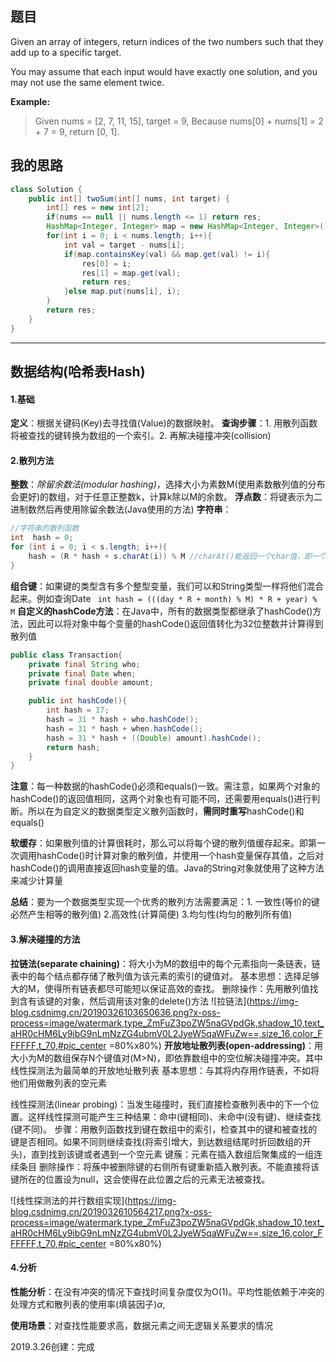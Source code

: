 ﻿## 题目
Given an array of integers, return indices of the two numbers such that they add up to a specific target.

You may assume that each input would have exactly one solution, and you may not use the same element twice.

**Example:**
>Given nums = [2, 7, 11, 15], target = 9,
Because nums[0] + nums[1] = 2 + 7 = 9,
return [0, 1].


## 我的思路
```java
class Solution {
    public int[] twoSum(int[] nums, int target) {
        int[] res = new int[2];
        if(nums == null || nums.length <= 1) return res;
        HashMap<Integer, Integer> map = new HashMap<Integer, Integer>();
        for(int i = 0; i < nums.length; i++){
            int val = target - nums[i];
            if(map.containsKey(val) && map.get(val) != i){
                res[0] = i;
                res[1] = map.get(val);
                return res;
            }else map.put(nums[i], i);
        }
        return res;
    }
}
```
----
## 数据结构(哈希表Hash)
#### 1.基础
**定义**：根据关键码(Key)去寻找值(Value)的数据映射。
**查询步骤**：1. 用散列函数将被查找的键转换为数组的一个索引。2. 再解决碰撞冲突(collision)

#### 2.散列方法
**整数**：*除留余数法(modular hashing)*，选择大小为素数M(使用素数散列值的分布会更好)的数组，对于任意正整数k，计算k除以M的余数。
**浮点数**：将键表示为二进制数然后再使用除留余数法(Java使用的方法)
**字符串**：
```java
//字符串的散列函数
int  hash = 0;
for (int i = 0; i < s.length; i++){
	hash = (R * hash + s.charAt(i)) % M //charAt()能返回一个char值，即一个16位整数
}
```
**组合键**：如果键的类型含有多个整型变量，我们可以和String类型一样将他们混合起来。例如查询Date `` int hash = (((day * R + month) % M) * R + year) % M``
**自定义的hashCode方法**：在Java中，所有的数据类型都继承了hashCode()方法，因此可以将对象中每个变量的hashCode()返回值转化为32位整数并计算得到散列值
```java
public class Transaction{
	private final String who;
	private final Date when;
	private final double amount;

	public int hashCode(){
		int hash = 17;
		hash = 31 * hash + who.hashCode();
		hash = 31 * hash + when.hashCode();
		hash = 31 * hash + ((Double) amount).hashCode();
		return hash;
	}
}
```
**注意**：每一种数据的hashCode()必须和equals()一致。需注意，如果两个对象的hashCode()的返回值相同，这两个对象也有可能不同，还需要用equals()进行判断。所以在为自定义的数据类型定义散列函数时，**需同时重写**hashCode()和equals()

**软缓存**：如果散列值的计算很耗时，那么可以将每个键的散列值缓存起来。即第一次调用hashCode()时计算对象的散列值，并使用一个hash变量保存其值，之后对hashCode()的调用直接返回hash变量的值。Java的String对象就使用了这种方法来减少计算量

**总结**：要为一个数据类型实现一个优秀的散列方法需要满足：1. 一致性(等价的键必然产生相等的散列值) 2.高效性(计算简便) 3.均匀性(均匀的散列所有值)

#### 3.解决碰撞的方法
**拉链法(separate chaining)**：将大小为M的数组中的每个元素指向一条链表，链表中的每个结点都存储了散列值为该元素的索引的键值对。
基本思想：选择足够大的M，使得所有链表都尽可能短以保证高效的查找。
删除操作：先用散列值找到含有该键的对象，然后调用该对象的delete()方法
![拉链法](https://img-blog.csdnimg.cn/20190326103650636.png?x-oss-process=image/watermark,type_ZmFuZ3poZW5naGVpdGk,shadow_10,text_aHR0cHM6Ly9ibG9nLmNzZG4ubmV0L2JyeW5qaWFuZw==,size_16,color_FFFFFF,t_70,#pic_center =80%x80%)
**开放地址散列表(open-addressing)**：用大小为M的数组保存N个键值对(M>N)，即依靠数组中的空位解决碰撞冲突。其中线性探测法为最简单的开放地址散列表
基本思想：与其将内存用作链表，不如将他们用做散列表的空元素

线性探测法(linear probing)：当发生碰撞时，我们直接检查散列表中的下一个位置。这样线性探测可能产生三种结果：命中(键相同)、未命中(没有键)、继续查找(键不同)。
步骤：用散列函数找到键在数组中的索引，检查其中的键和被查找的键是否相同。如果不同则继续查找(将索引增大，到达数组结尾时折回数组的开头)，直到找到该键或者遇到一个空元素
键蔟：元素在插入数组后聚集成的一组连续条目
删除操作：将蔟中被删除键的右侧所有键重新插入散列表。不能直接将该键所在的位置设为null，这会使得在此位置之后的元素无法被查找。

![线性探测法的并行数组实现](https://img-blog.csdnimg.cn/2019032610564217.png?x-oss-process=image/watermark,type_ZmFuZ3poZW5naGVpdGk,shadow_10,text_aHR0cHM6Ly9ibG9nLmNzZG4ubmV0L2JyeW5qaWFuZw==,size_16,color_FFFFFF,t_70,#pic_center =80%x80%)

#### 4.分析
**性能分析**：在没有冲突的情况下查找时间复杂度仅为O(1)。平均性能依赖于冲突的处理方式和散列表的使用率(填装因子)$\alpha$,

**使用场景**：对查找性能要求高，数据元素之间无逻辑关系要求的情况

2019.3.26创建：完成



